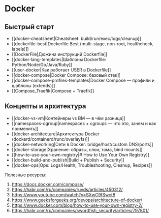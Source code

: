 # Docker

## Быстрый старт
- [[docker-cheatsheet|Cheatsheet: build/run/exec/logs/cleanup]]
- [[dockerfile-best|Dockerfile Best (multi-stage, non-root, healthcheck, labels)]]
- [[DockerFile|Дюжина инструкций Dockerfile]]
- [[docker-lang-templates|Шаблоны Dockerfile: Python/Node/Go/Java/Ruby]]
- [[user-docker|Как работает USER в Dockerfile]]
- [[docker-compose|Docker Compose: базовый стек]]
- [[docker-compose-profiles-templates|Docker Compose — профили и шаблоны (extends)]]
- [[Compose_Traefik|Compose + Traefik]]

## Концепты и архитектура
- [[docker-vs-vm|Контейнеры vs ВМ — в чём разница]]
- [[namespaces-cgroup|namespaces + cgroups — что это, зачем и как применить]]
- [[docker-architecture|Архитектура Docker (dockerd/containerd/runc/overlayfs)]]
- [[docker-networking|Сети в Docker: bridge/host/custom DNS/ports]]
- [[docker-storage|Хранение: образы, слои, тома, bind mounts]]
- [[how-to-use-your-own-registry|# How to Use Your Own Registry]]
- [[docker-build-and-publish|Build + Publish + Security]]
- [[docker-ops|Ops: Logs/Health, Troubleshooting, Cleanup, Recipes]]

Полезные ресурсы:
1. https://docs.docker.com/compose/
2. https://habr.com/ru/companies/ruvds/articles/450312/
3. https://www.youtube.com/watch?v=SXwC9fSwct8
4. https://www.geeksforgeeks.org/devops/architecture-of-docker/
5. https://www.docker.com/blog/how-to-use-your-own-registry-2/
6. https://habr.com/ru/companies/swordfish_security/articles/797801/